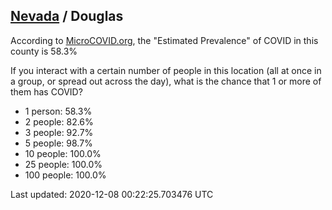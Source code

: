 
## [Nevada](/united-states/nevada) / Douglas

According to [MicroCOVID.org](http://microcovid.org),
the "Estimated Prevalence" of COVID in this county is 58.3%

If you interact with a certain number of people in this location
(all at once in a group, or spread out across the day), what is the chance that
1 or more of them has COVID?

- 1 person: 58.3%
- 2 people: 82.6%
- 3 people: 92.7%
- 5 people: 98.7%
- 10 people: 100.0%
- 25 people: 100.0%
- 100 people: 100.0%

Last updated: 2020-12-08 00:22:25.703476 UTC

